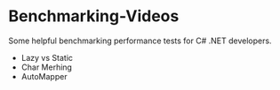 # Benchmarking-Videos
Some helpful benchmarking performance tests for C# .NET developers.

* Lazy vs Static
* Char Merhing
* AutoMapper 